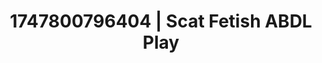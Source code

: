 ---
categories:
- Whispered desires
- Virtual reality
- Eco-erotica
- Artistic nudes
- Anime
image: /assets/images/1747800796404.jpg
layout: post
seo:
  description: Featured content with sensual ABDL Play, Scat Fetish. HD images available.
  keywords: ABDL Play, Scat Fetish
  og_image: /assets/images/1747800796404.jpg
  schema_type: VisualArtwork
tags:
- '#1747800796404'
- ABDL Play
- Scat Fetish
title: 1747800796404 | Scat Fetish ABDL Play
---